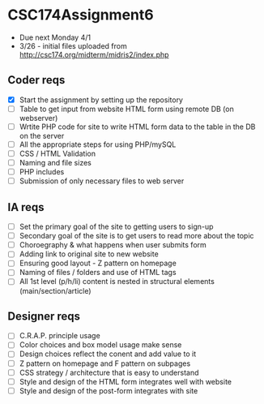 # CSC174Assignment6

* Due next Monday 4/1
* 3/26 - initial files uploaded from http://csc174.org/midterm/midris2/index.php
 
## Coder reqs 
- [X] Start the assignment by setting up the repository
- [ ] Table to get input from website HTML form using remote DB (on webserver)
- [ ] Wrtite PHP code for site to write HTML form data to the table in the DB on the server
- [ ] All the appropriate steps for using PHP/mySQL
- [ ] CSS / HTML Validation
- [ ] Naming and file sizes 
- [ ] PHP includes
- [ ] Submission of only necessary files to web server 
## IA reqs 
- [ ] Set the primary goal of the site to getting users to sign-up
- [ ] Secondary goal of the site is to get users to read more about the topic
- [ ] Choroegraphy & what happens when user submits form 
- [ ] Adding link to original site to new website 
- [ ] Ensuring good layout - Z pattern on homepage 
- [ ] Naming of files / folders and use of HTML tags 
- [ ] All 1st level (p/h/li) content is nested in structural elements (main/section/article)
## Designer reqs 
- [ ] C.R.A.P. principle usage 
- [ ] Color choices and box model usage make sense 
- [ ] Design choices reflect the conent and add value to it 
- [ ] Z pattern on homepage and F pattern on subpages 
- [ ] CSS strategy / architecture that is easy to understand 
- [ ] Style and design of the HTML form integrates well with website 
- [ ] Style and design of the post-form integrates with site 
